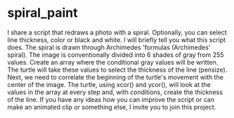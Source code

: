 # spiral_paint
I share a script that redraws a photo with a spiral. Optionally, you can select line thickness, color or black and white.
I will briefly tell you what this script does.
The spiral is drawn through Archimedes 'formulas (Archimedes' spiral).
The image is conventionally divided into 6 shades of gray from 255 values.
Create an array where the conditional gray values will be written.
The turtle will take these values to select the thickness of the line (pensize).
Next, we need to correlate the beginning of the turtle's movement with the center of the image.
The turtle, using xcor() and ycor(), will look at the values in the array at every step and, with conditions, create the thickness of the line.
If you have any ideas how you can improve the script or can make an animated clip or something else, I invite you to join this project.
